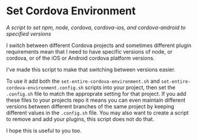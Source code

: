 # Set Cordova Environment

*A script to set npm, node, cordova, cordova-ios, and cordova-android to specified versions*

I switch between different Cordova projects and sometimes different plugin requirements mean that I need to have specific versions of node, or cordova, or of the iOS or Android cordova platform versions.   

I've made this script to make that switching between versions easier.

To use it add both the `set-entire-cordova-environment.sh` and `set-entire-cordova-environment.config.sh` scripts into your project, then set the `.config.sh` file to match the approprate setting for that project.  If you add these files to your projects repo it means you can even maintain different versions between different branches of the same project by keeping different values in the `.config.sh` file.
You may also want to create a script to remove and add your plugins, this script does not do that.

I hope this is useful to you too.


